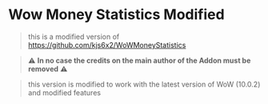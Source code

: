 # Wow Money Statistics Modified

> this is a modified version of https://github.com/kjs6x2/WoWMoneyStatistics

> :warning: **In no case the credits on the main author of the Addon must be removed** :warning:

> this version is modified to work with the latest version of WoW (10.0.2) and modified features